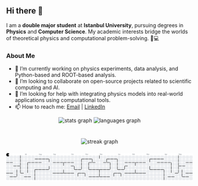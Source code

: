 ## Hi there 👋

I am a **double major student** at **Istanbul University**, pursuing degrees in **Physics** and **Computer Science**. My academic interests bridge the worlds of theoretical physics and computational problem-solving. 🌌💻 

### About Me
- 🔭 I’m currently working on physics experiments, data analysis, and Python-based and ROOT-based analysis.
- 👯 I’m looking to collaborate on open-source projects related to scientific computing and AI.
- 🤔 I’m looking for help with integrating physics models into real-world applications using computational tools.
- 📫 How to reach me: [Email](mailto:ibohamed27@gmail.com) | [LinkedIn](https://www.linkedin.com/in/ibeuler/)

<div align="center">
  <img src="https://github-readme-stats.vercel.app/api?username=ibeuler&hide_title=false&hide_rank=false&show_icons=true&include_all_commits=true&count_private=true&disable_animations=false&theme=gotham&locale=en&hide_border=false&order=1" height="150" alt="stats graph"  />
  <img src="https://github-readme-stats.vercel.app/api/top-langs?username=ibeuler&locale=en&hide_title=false&layout=compact&card_width=320&langs_count=5&theme=gotham&hide_border=false&order=2" height="150" alt="languages graph"  />
</div>

###

<br clear="both">

<div align="center">
  <img src="https://streak-stats.demolab.com?user=ibeuler&locale=en&mode=daily&theme=gotham&hide_border=false&border_radius=5&order=3" height="150" alt="streak graph"  />
</div>

###

<picture>
  <source media="(prefers-color-scheme: dark)" srcset="https://raw.githubusercontent.com/ibeuler/ibeuler/output/pacman-contribution-graph-dark.svg">
  <source media="(prefers-color-scheme: light)" srcset="https://raw.githubusercontent.com/ibeuler/ibeuler/output/pacman-contribution-graph.svg">
  <img alt="pacman contribution graph" src="https://raw.githubusercontent.com/ibeuler/ibeuler/output/pacman-contribution-graph.svg">
</picture>

###
